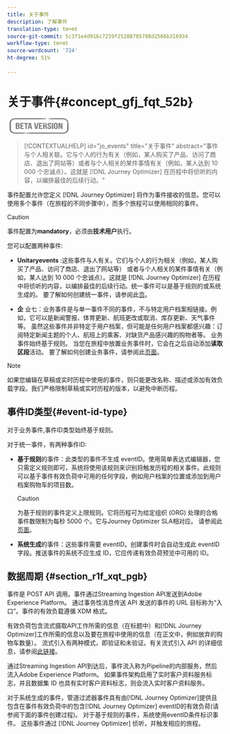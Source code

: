 ```yaml
---
title: 关于事件
description: 了解事件
translation-type: tm+mt
source-git-commit: 5c3f1e4d916c7259f25208785788d2566b316934
workflow-type: tm+mt
source-wordcount: '724'
ht-degree: 51%

---
```


# 关于事件{#concept_gfj_fqt_52b}

![](../assets/do-not-localize/badge.png)

>[!CONTEXTUALHELP]
>id="jo_events"
>title="关于事件"
>abstract="事件与个人相关联。它与个人的行为有关（例如，某人购买了产品、访问了商店、退出了网站等）或者与个人相关的某件事情有关（例如，某人达到 10 000 个忠诚点）。这就是 [!DNL Journey Optimizer] 在历程中将侦听的内容，以编排最佳的后续行动。"

事件配置允许您定义 [!DNL Journey Optimizer] 将作为事件接收的信息。您可以使用多个事件（在旅程的不同步骤中），而多个旅程可以使用相同的事件。

>[!CAUTION]
>
>事件配置为&#x200B;**mandatory**，必须由&#x200B;**技术用户**&#x200B;执行。

您可以配置两种事件:

* **Unitaryevents** :这些事件与人有关。它们与个人的行为相关（例如，某人购买了产品、访问了商店、退出了网站等） 或者与个人相关的某件事情有关（例如，某人达到 10 000 个忠诚点）。这就是 [!DNL Journey Optimizer] 在历程中将侦听的内容，以编排最佳的后续行动。统一事件可以是基于规则的或系统生成的。 要了解如何创建统一事件，请参阅此[页](../event/about-creating.md)。

* **企** 业七：业务事件是与单一事件不同的事件，不与特定用户档案相链接。例如，它可以是新闻警报、体育更新、航班更改或取消、库存更新、天气事件等。 虽然这些事件并非特定于用户档案，但可能是任何用户档案都感兴趣：订阅特定新闻主题的个人、航班上的乘客、对缺货产品感兴趣的购物者等。 业务事件始终基于规则。 当您在旅程中放置业务事件时，它会在之后自动添加&#x200B;**读取区段**&#x200B;活动。 要了解如何创建业务事件，请参阅此[页面](../event/about-creating-business.md)。


>[!NOTE]
>
>如果您编辑在草稿或实时历程中使用的事件，则只能更改名称、描述或添加有效负载字段。我们严格限制草稿或实时历程的版本，以避免中断历程。

## 事件ID类型{#event-id-type}

对于业务事件,事件ID类型始终基于规则。

对于统一事件，有两种事件ID:

* **基于规则**&#x200B;的事件：此类型的事件不生成 eventID。使用简单表达式编辑器，您只需定义规则即可，系统将使用该规则来识别将触发历程的相关事件。此规则可以基于事件有效负荷中可用的任何字段，例如用户档案的位置或添加到用户档案购物车的项目数。

   >[!CAUTION]
   >
   >为基于规则的事件定义上限规则。它将历程可为给定组织 (ORG) 处理的合格事件数限制为每秒 5000 个。它与Journey Optimizer SLA相对应。 请参阅此[页面](https://helpx.adobe.com/legal/product-descriptions/journey-orchestration.html)。

* **系统生成**&#x200B;的事件：这些事件需要 eventID。创建事件时会自动生成此 eventID 字段。推送事件的系统不应生成 ID，它应传递有效负荷预览中可用的 ID。

## 数据周期 {#section_r1f_xqt_pgb}

事件是 POST API 调用。事件通过Streaming Ingestion API发送到Adobe Experience Platform。 通过事务性消息传送 API 发送的事件的 URL 目标称为“入口”。事件的有效负载遵循 XDM 格式。

有效负荷包含流式摄取API工作所需的信息（在标题中）和[!DNL Journey Optimizer]工作所需的信息以及要在旅程中使用的信息（在正文中，例如放弃的购物车数量）。 流式引入有两种模式，即验证和未验证。有关流式引入 API 的详细信息，请参阅[此链接](https://experienceleague.adobe.com/docs/experience-platform/xdm/api/getting-started.html)。

通过Streaming Ingestion API到达后，事件流入称为Pipeline的内部服务，然后流入Adobe Experience Platform。 如果事件架构启用了实时客户资料服务标志，并且数据集 ID 也具有实时客户资料标志，则会流入实时客户资料服务。

对于系统生成的事件，管道过滤器事件具有由[!DNL Journey Optimizer]提供且包含在事件有效负荷中的包含[!DNL Journey Optimizer] eventID的有效负荷(请参阅下面的事件创建过程)。 对于基于规则的事件，系统使用eventID条件标识事件。 这些事件通过 [!DNL Journey Optimizer] 侦听，并触发相应的旅程。
